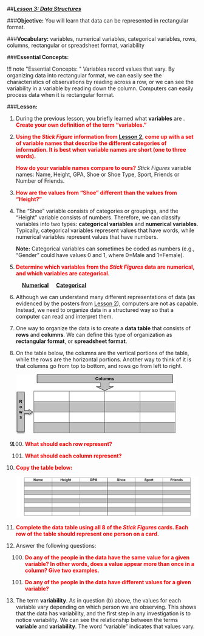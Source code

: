 ##***<u>Lesson 3: Data Structures</u>***

###**Objective:**
You will learn that data can be represented in rectangular format.

###**Vocabulary:**
variables, numerical variables, categorical variables, rows, columns, rectangular or spreadsheet format,
variability

###**Essential Concepts:**

!!! note "Essential Concepts: "
    Variables record values that vary. By organizing data into rectangular format, we
    can easily see the characteristics of observations by reading across a row, or we can see the variability in
    a variable by reading down the column. Computers can easily process data when it is rectangular format.

###**Lesson:**

1. During the previous lesson, you briefly learned what **variables** are . <strong style="color: red;">Create your own definition of the term “variables.”</strong>

2. <strong style="color: red;">Using the *Stick Figure* information from [Lesson 2](lesson2.md), come up with a set of
variable names that describe the different categories of information. It is best when
variable names are short (one to three words).</strong> 

    <strong style="color: red;">How do your variable names compare to ours?</strong> *Stick Figures* variable names: Name, Height, GPA, Shoe or Shoe Type, Sport, Friends or Number of Friends.

3. <strong style="color: red;">How are the values from “Shoe” different than the values from “Height?”</strong>

4. The “Shoe” variable consists of categories or groupings, and the
“Height” variable consists of numbers. Therefore, we can classify variables into two types:
**categorical variables** and **numerical variables**. Typically, categorical variables represent
values that have words, while numerical variables represent values that have numbers.

    **Note:** Categorical variables can sometimes be coded as numbers (e.g., “Gender” could have
    values 0 and 1, where 0=Male and 1=Female).

5. <strong style="color: red;">Determine which variables from the *Stick Figures* data are numerical, and which
variables are categorical.</strong>

    &nbsp;&nbsp;&nbsp;&nbsp;**<u>Numerical</u>** &nbsp;&nbsp;&nbsp;&nbsp;**<u>Categorical</u>**

6. Although we can understand many different representations of data (as evidenced by
the posters from [Lesson 2](lesson2.md)), computers are not as capable. Instead, we need to organize data in a
structured way so that a computer can read and interpret them.

7. One way to organize the data is to create a **data table** that consists of **rows** and **columns**. We
can define this type of organization as **rectangular format**, or **spreadsheet format**.

8. On the table below, the columns are the
vertical portions of the table, while the rows are the horizontal portions. Another way to think of it
is that columns go from top to bottom, and rows go from left to right.

    <img src="../../img/10308.png" />

9. 
    100. <strong style="color: red;">What should each row represent?</strong>

    100. <strong style="color: red;">What should each column represent?</strong>

10. <strong style="color: red;">Copy the table below:</strong>

    <img src="../../img/10310.png" />

11. <strong style="color: red;">Complete the data table using all 8 of the *Stick Figures* cards. Each row
of the table should represent one person on a card.</strong>

12. Answer the following questions:

    100. <strong style="color: red;">Do any of the people in the data have the same value for a given variable? In other words,
    does a value appear more than once in a column? Give two examples.</strong>
 
    100. <strong style="color: red;">Do any of the people in the data have different values for a given variable?</strong>

13. The term **variability**. As in question (b) above, the values for each variable vary
depending on which person we are observing. This shows that the data has variability, and the
first step in any investigation is to notice variability. We can see the relationship between the
terms **variable** and **variability**. The word “variable” indicates that values vary.
